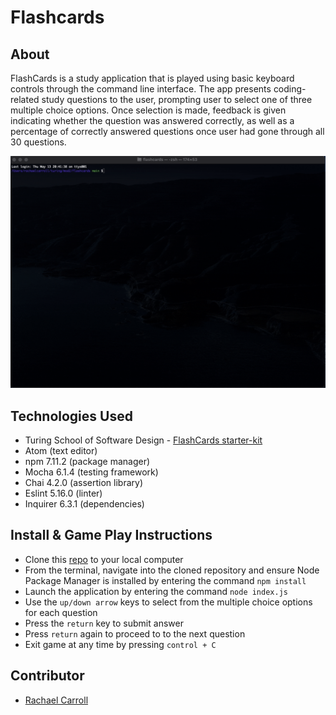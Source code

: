 # Flashcards

## About

FlashCards is a study application that is played using basic keyboard controls through the command line interface. The app presents coding-related study questions to the user, prompting user to select one of three multiple choice options. Once selection is made, feedback is given indicating whether the question was answered correctly, as well as a percentage of correctly answered questions once user had gone through all 30 questions.

![flashcards-demo](assets/flashcards-demo.gif)

## Technologies Used

* Turing School of Software Design - [FlashCards starter-kit](https://github.com/turingschool-examples/flashcards-starter)
* Atom (text editor)
* npm 7.11.2 (package manager)
* Mocha 6.1.4 (testing framework)
* Chai 4.2.0 (assertion library)
* Eslint 5.16.0 (linter)
* Inquirer 6.3.1 (dependencies)


## Install & Game Play Instructions

- Clone this [repo](https://github.com/rachaelcarroll/flashcards) to your local computer
- From the terminal, navigate into the cloned repository and ensure Node Package Manager is installed by entering the command `npm install`
- Launch the application by entering the command `node index.js`
- Use the `up/down arrow` keys to select from the multiple choice options for each question
- Press the `return` key to submit answer
- Press `return` again to proceed to to the next question
- Exit game at any time by pressing `control + C`

## Contributor

- [Rachael Carroll](https://github.com/RachaelCarroll)
